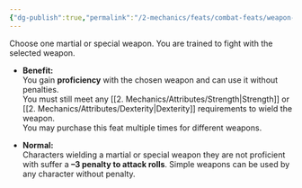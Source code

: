 ```yaml
---
{"dg-publish":true,"permalink":"/2-mechanics/feats/combat-feats/weapon-training/"}
---
```


Choose one martial or special weapon. You are trained to fight with the selected weapon.

- **Benefit:**  
    You gain **proficiency** with the chosen weapon and can use it without penalties.  
    You must still meet any [[2. Mechanics/Attributes/Strength\|Strength]] or [[2. Mechanics/Attributes/Dexterity\|Dexterity]] requirements to wield the weapon.  
    You may purchase this feat multiple times for different weapons.
    
- **Normal:**  
    Characters wielding a martial or special weapon they are not proficient with suffer a **–3 penalty to attack rolls**. Simple weapons can be used by any character without penalty.